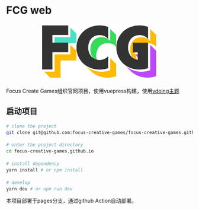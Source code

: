 # FCG web

<div align=center><img src="docs/.vuepress/public/img/logo.png"></div>

Focus Create Games组织官网项目，使用vuepress构建，使用[vdoing主题](https://github.com/xugaoyi/vuepress-theme-vdoing)

## 启动项目

```bash
# clone the project
git clone git@github.com:focus-creative-games/focus-creative-games.github.io.git

# enter the project directory
cd focus-creative-games.github.io

# install dependency
yarn install # or npm install

# develop
yarn dev # or npm run dev
```


本项目部署于pages分支，通过github Action自动部署。